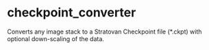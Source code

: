 # checkpoint_converter
Converts any image stack to a Stratovan Checkpoint file (*.ckpt) with optional down-scaling of the data.
